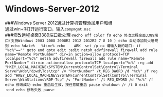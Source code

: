 # Windows-Server-2012

###Windows Server 2012通过计算机管理添加用户和组  
通过win+R打开运行窗口，输入```compmgmt.msc```  
###修改远程桌面3389端口批处理
`@echo off
color f0
echo 修改远程桌面3389端口(支持Windows 2003 2008 2008R2 2012 2012R2 7 8 10 )
echo 自动添加防火墙规则
echo %date%   %time%
echo    ARK 
set /p c= 请输入新的端口:
if "%c%"=="" goto end
goto edit
:edit
netsh advfirewall firewall add rule name="Remote PortNumber" dir=in action=allow protocol=TCP localport="%c%"
netsh advfirewall firewall add rule name="Remote PortNumber" dir=in action=allow protocol=TCP localport="%c%"
reg add "HKEY_LOCAL_MACHINE\SYSTEM\CurrentControlSet\Control\Terminal Server\Wds\rdpwd\Tds\tcp" /v "PortNumber" /t REG_DWORD /d "%c%" /f
reg add "HKEY_LOCAL_MACHINE\SYSTEM\CurrentControlSet\Control\Terminal Server\WinStations\RDP-Tcp" /v "PortNumber" /t REG_DWORD /d "%c%" /f
echo 修改成功
echo 重启后生效，按任意键重启
pause
shutdown /r /t 0
exit
:end
echo 修改失败
pause`
